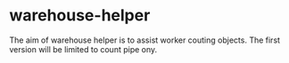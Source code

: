 # warehouse-helper
 The aim of warehouse helper is to assist worker couting objects. The first version will be limited to count pipe ony.
